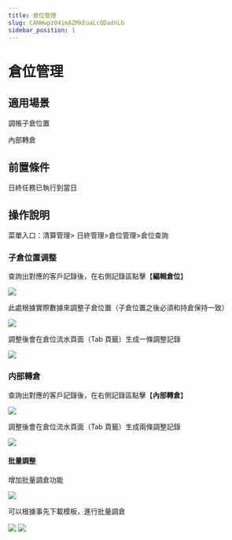```yaml
---
title: 倉位管理
slug: CANWwpz04imAZMkEuaLcQDadnLb
sidebar_position: 1
---
```



# 倉位管理

## 適用場景

調帳子倉位置

內部轉倉

## 前置條件

日終任務已執行到當日

## 操作說明

菜單入口：清算管理&gt; 日終管理&gt;倉位管理&gt;倉位查詢

### 子倉位置调整

查詢出對應的客戶記錄後，在右側記錄區點擊【**編輯倉位**】

<img src="/assets/ABnvbW4oSo44JfxOi8ccz1i8nh6.png" src-width="2924" src-height="1546" align="center"/>

此處根據實際數據來調整子倉位置（子倉位置之後必須和持倉保持一致）

<img src="/assets/CD7Sb3xRloKFayxynqdcNI33nhW.png" src-width="2914" src-height="1538" align="center"/>

調整後會在倉位流水頁面（Tab 頁籤）生成一條調整記錄

<img src="/assets/KClvbr5Z3oIJQNxOdyvcyDdxney.png" src-width="2892" src-height="1022" align="center"/>

### 内部轉倉

查詢出對應的客戶記錄後，在右側記錄區點擊【**內部轉倉**】

<img src="/assets/MzN5b8JzaoWkuxxGeXucKiYqn2b.png" src-width="2920" src-height="1548" align="center"/>

調整後會在倉位流水頁面（Tab 頁籤）生成兩條調整記錄

<img src="/assets/NtD4bRnAQoB5LmxpecZcombDn7b.png" src-width="2922" src-height="1236" align="center"/>

#### 批量調整

增加批量調倉功能

<img src="/assets/DQ8GbVm3bozTpcx3rlNcgO88nBc.png" src-width="2926" src-height="1554" align="center"/>

可以根據事先下載模板，進行批量調倉

<img src="/assets/SwpabCev4oFTOwxZoVMcS7d2nbh.png" src-width="2052" src-height="640" align="center"/>

<img src="/assets/BNx5bzcQioTFgHxgmLhcD6BenLe.png" src-width="2926" src-height="1556" align="center"/>

